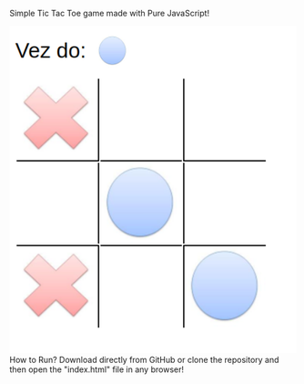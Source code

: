 Simple Tic Tac Toe game made with Pure JavaScript!


<img src="img/img-readme.png" width="700">
How to Run?
Download directly from GitHub or clone the repository and then open the "index.html" file in any browser!





